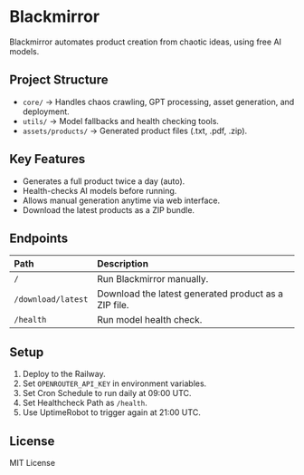 # Blackmirror

Blackmirror automates product creation from chaotic ideas, using free AI models.

## Project Structure
- `core/` → Handles chaos crawling, GPT processing, asset generation, and deployment.
- `utils/` → Model fallbacks and health checking tools.
- `assets/products/` → Generated product files (.txt, .pdf, .zip).

## Key Features
- Generates a full product twice a day (auto).
- Health-checks AI models before running.
- Allows manual generation anytime via web interface.
- Download the latest products as a ZIP bundle.

## Endpoints
| Path | Description |
|:-----|:------------|
| `/` | Run Blackmirror manually. |
| `/download/latest` | Download the latest generated product as a ZIP file. |
| `/health` | Run model health check. |

## Setup
1. Deploy to the Railway.
2. Set `OPENROUTER_API_KEY` in environment variables.
3. Set Cron Schedule to run daily at 09:00 UTC.
4. Set Healthcheck Path as `/health`.
5. Use UptimeRobot to trigger again at 21:00 UTC.

## License
MIT License
